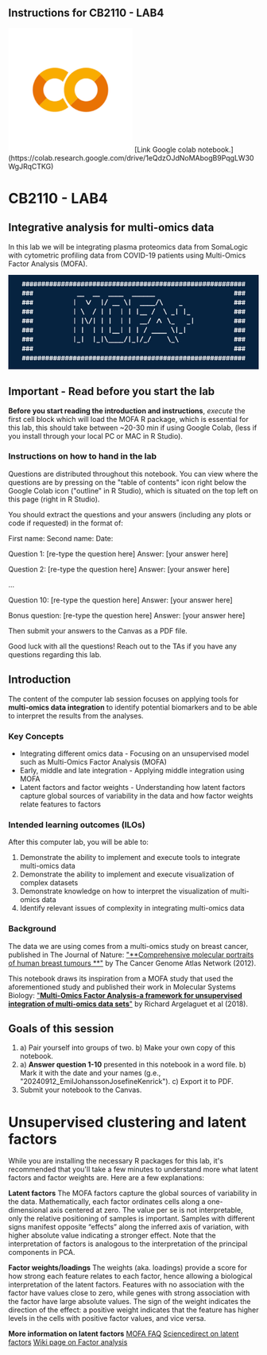 ## Instructions for CB2110 - LAB4

<img src="images/colab.png" alt="Alt Text" width="250">
[Link Google colab notebook.](https://colab.research.google.com/drive/1eQdzOJdNoMAbogB9PqgLW30WgJRqCTKG)

# CB2110 - LAB4

## Integrative analysis for multi-omics data

In this lab we will be integrating plasma proteomics data from SomaLogic with cytometric profiling data from COVID-19 patients using Multi-Omics Factor Analysis (MOFA).

![alt_text](images/MOFA.png)

## Important - Read before you start the lab

**Before you start reading the introduction and instructions**, *execute* the first cell block which will load the MOFA R package, which is essential for this lab, this should take between ~20-30 min if using Google Colab, (less if you install through your local PC or MAC in R Studio).

### Instructions on how to hand in the lab

Questions are distributed throughout this notebook. You can view where the questions are by pressing on the "table of contents" icon right below the Google Colab icon ("outline" in R Studio), which is situated on the top left on this page (right in R Studio).

You should extract the questions and your answers (including any plots or code if requested) in the format of:

First name: 
Second name: 
Date: 

Question 1: [re-type the question here]
Answer: [your answer here]

Question 2: [re-type the question here]
Answer: [your answer here]

...

Question 10: [re-type the question here]
Answer: [your answer here]

Bonus question: [re-type the question here]
Answer: [your answer here]

Then submit your answers to the Canvas as a PDF file.

Good luck with all the questions! Reach out to the TAs if you have any questions regarding this lab.

## Introduction

The content of the computer lab session focuses on applying tools for **multi-omics data integration** to identify potential biomarkers and to be able to interpret the results from the analyses.

### Key Concepts

* Integrating different omics data - Focusing on an unsupervised model such as Multi-Omics Factor Analysis (MOFA)
* Early, middle and late integration - Applying middle integration using MOFA
* Latent factors and factor weights - Understanding how latent factors capture global sources of variability in the data and how factor weights relate features to factors

### Intended learning outcomes (ILOs)

After this computer lab, you will be able to:

1. Demonstrate the ability to implement and execute tools to integrate multi-omics data
2. Demonstrate the ability to implement and execute visualization of complex datasets
3. Demonstrate knowledge on how to interpret the visualization of multi-omics data
4. Identify relevant issues of complexity in integrating multi-omics data

### Background

The data we are using comes from a multi-omics study on breast cancer, published in The Journal of Nature: ["**Comprehensive molecular portraits of human breast tumours
**"](https://www.nature.com/articles/nature11412) by The Cancer Genome Atlas Network (2012).

This notebook draws its inspiration from a MOFA study that used the aforementioned study and published their work in Molecular Systems Biology: ["**Multi-Omics Factor Analysis-a framework for unsupervised integration of multi-omics data sets**"](https://pubmed.ncbi.nlm.nih.gov/29925568/) by Richard Argelaguet et al (2018).

## Goals of this session

1. a) Pair yourself into groups of two. b) Make your own copy of this notebook.
2. a) **Answer question 1-10** presented in this notebook in a word file. b) Mark it with the date and your names (g.e., "20240912_EmilJohanssonJosefineKenrick"). c) Export it to PDF.
3. Submit your notebook to the Canvas.

# Unsupervised clustering and latent factors

While you are installing the necessary R packages for this lab, it's recommended that you'll take a few minutes to understand more what latent factors and factor weights are. Here are a few explanations:

**Latent factors**
The MOFA factors capture the global sources of variability in the data. Mathematically, each factor ordinates cells along a one-dimensional axis centered at zero. The value per se is not interpretable, only the relative positioning of samples is important. Samples with different signs manifest opposite “effects” along the inferred axis of variation, with higher absolute value indicating a stronger effect. Note that the interpretation of factors is analogous to the interpretation of the principal components in PCA.

**Factor weights/loadings**
The weights (aka. loadings) provide a score for how strong each feature relates to each factor, hence allowing a biological interpretation of the latent factors. Features with no association with the factor have values close to zero, while genes with strong association with the factor have large absolute values. The sign of the weight indicates the direction of the effect: a positive weight indicates that the feature has higher levels in the cells with positive factor values, and vice versa.

**More information on latent factors**
[MOFA FAQ](https://biofam.github.io/MOFA2/faq.html)
[Sciencedirect on latent factors](https://www.sciencedirect.com/topics/mathematics/latent-factor)
[Wiki page on Factor analysis](https://en.wikipedia.org/wiki/Factor_analysis)